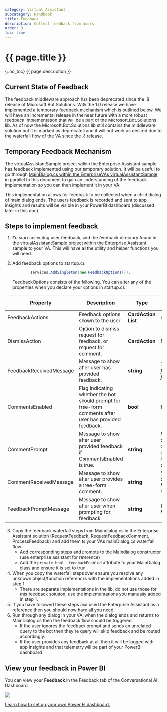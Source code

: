 ```yaml
---
category: Virtual Assistant
subcategory: Handbook
title: Feedback
description: Collect feedback from users
order: 9
toc: true
---
```


# {{ page.title }}
{:.no_toc}
{{ page.description }}

## Current State of Feedback
The feedback middleware approach has been deprecated since the .8 release of Microsoft.Bot.Solutions. 
With the 1.0 release we have implemented a temporary feedback mechanism which is outlined below. We will have an incremental release in the near future with a more robust feedback implementation that will be a part of the Microsoft.Bot.Solutions lib. As of now the Microsoft.Bot.Solutions lib still contains the middleware solution but it is marked as deprecated and it will not work as desired due to the waterfall flow of the VA since the .8 release. 

## Temporary Feedback Mechanism
The virtualAssistantSample project within the Enterprise Assistant sample has feedback implemented using our temporary solution. It will be useful to go through [MainDialog.cs within the EnterpriseVAs virtualAssistantSample](https://aka.ms/bfEnterpriseAssistantMainDialog) in parallel to this document to gain an understanding of the feedback implementation so you can then implement it in your VA.

This implementation allows for feedback to be collected when a child dialog of main dialog ends. The users feedback is recorded and sent to app insights and results will be visible in your PowerBI dashboard (discussed later in this doc).

## Steps to implement feedback

1) To start collecting user feedback, add the feedback directory found in the virtualAssistantSample project within the Enterprise Assistant sample to your VA. This will have all the utility and helper functions you will need.
1) Add feedback options to startup.cs
    ```csharp
            services.AddSingleton(new FeedbackOptions());
   ```

   FeedbackOptions consists of the following. You can alter any of the properties when you declare your options in startup.cs

  | Property | Description | Type | Default value |
| -------- | ----------- | ---- |------------- |
| FeedbackActions | Feedback options shown to the user. | **CardAction List** | 👍 / 👎 |
| DismissAction | Option to dismiss request for feedback, or request for comment. | **CardAction** | *Dismiss*
| FeedbackReceivedMessage | Message to show after user has provided feedback. | **string** | *Thanks for your feedback!* |
| CommentsEnabled | Flag indicating whether the bot should prompt for free-form comments after user has provided feedback. | **bool** | false |
| CommentPrompt | Message to show after user provided feedback if CommentsEnabled is true. | **string** | *Please add any additional comments in the chat.*
| CommentReceivedMessage | Message to show after user provides a free-form comment. | **string** | *Your comment has been received.* |
| FeedbackPromptMessage | Message to show after user when prompting for feedback | **string** | *Was that helpful?* |


3. Copy the feedback waterfall steps from Maindialog.cs in the Enterprise Assistant solution (RequestFeedback, RequestFeedbackComment, ProcessFeedback) and add them to your VAs mainDialog.cs waterfall flow.
    - Add corresponding steps and prompts to the Maindialog constructor (use enterprise assistant for reference)
    - Add the ```private bool _feedbackEnabled``` attribute to your MainDialog class and ensure it is set to true
4. When you copy the waterfall steps over ensure you resolve any unknown object/function references with the implementations added in step 1. 
    - There are separate implementations in the lib, do not use those for this feedback solution, use the implementations you manually added in step 1.
4. If you have followed these steps and used the Enterprise Assistant as a reference then you should now have all you need.
5. Run through any dialog in your VA, when the dialog ends and returns to MainDialog.cs then the feedback flow should be triggered. 
    - If the user ignores the feedback prompt and sends an unrelated query to the bot then they're query will skip feedback and be routed accordingly. 
    - If the user provides any feedback at all then it will be logged with app insights and that telemetry will be part of your PowerBI dashboard

## View your feedback in Power BI
You can view your **Feedback** in the Feedback tab of the Conversational AI Dashboard. 

![]({{site.baseurl}}/assets/images/analytics/virtual-assistant-analytics-powerbi-13.png)

[Learn how to set up your own Power BI dashboard.]({{site.baseurl}}/solution-accelerators/tutorials/view-analytics/1-intro/)